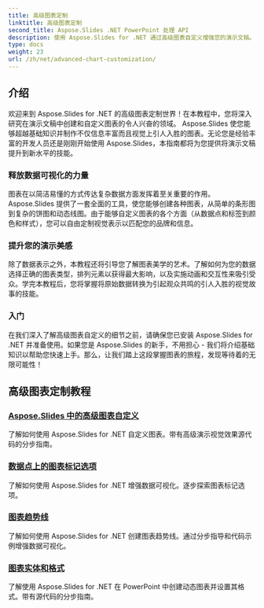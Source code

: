 ```yaml
---
title: 高级图表定制
linktitle: 高级图表定制
second_title: Aspose.Slides .NET PowerPoint 处理 API
description: 使用 Aspose.Slides for .NET 通过高级图表自定义增强您的演示文稿。了解如何创建视觉上令人惊叹的图表并根据您的具体需求进行定制。
type: docs
weight: 23
url: /zh/net/advanced-chart-customization/
---
```


## 介绍

欢迎来到 Aspose.Slides for .NET 的高级图表定制世界！在本教程中，您将深入研究在演示文稿中创建和自定义图表的令人兴奋的领域。 Aspose.Slides 使您能够超越基础知识并制作不仅信息丰富而且视觉上引人入胜的图表。无论您是经验丰富的开发人员还是刚刚开始使用 Aspose.Slides，本指南都将为您提供将演示文稿提升到新水平的技能。

### 释放数据可视化的力量

图表在以简洁易懂的方式传达复杂数据方面发挥着至关重要的作用。 Aspose.Slides 提供了一套全面的工具，使您能够创建各种图表，从简单的条形图到复杂的饼图和动态线图。由于能够自定义图表的各个方面（从数据点和标签到颜色和样式），您可以自由定制视觉表示以匹配您的品牌和信息。

### 提升您的演示美感

除了数据表示之外，本教程还将引导您了解图表美学的艺术。了解如何为您的数据选择正确的图表类型，排列元素以获得最大影响，以及实施动画和交互性来吸引受众。学完本教程后，您将掌握将原始数据转换为引起观众共鸣的引人入胜的视觉故事的技能。

### 入门

在我们深入了解高级图表自定义的细节之前，请确保您已安装 Aspose.Slides for .NET 并准备使用。如果您是 Aspose.Slides 的新手，不用担心 - 我们将介绍基础知识以帮助您快速上手。那么，让我们踏上这段掌握图表的旅程，发现等待着的无限可能性！

## 高级图表定制教程
### [Aspose.Slides 中的高级图表自定义](./advanced-chart-customization/)
了解如何使用 Aspose.Slides for .NET 自定义图表。带有高级演示视觉效果源代码的分步指南。
### [数据点上的图表标记选项](./chart-marker-options-on-data-point/)
了解如何使用 Aspose.Slides for .NET 增强数据可视化。逐步探索图表标记选项。
### [图表趋势线](./chart-trend-lines/)
了解如何使用 Aspose.Slides for .NET 创建图表趋势线。通过分步指导和代码示例增强数据可视化。
### [图表实体和格式](./chart-entities/)
了解使用 Aspose.Slides for .NET 在 PowerPoint 中创建动态图表并设置其格式。带有源代码的分步指南。